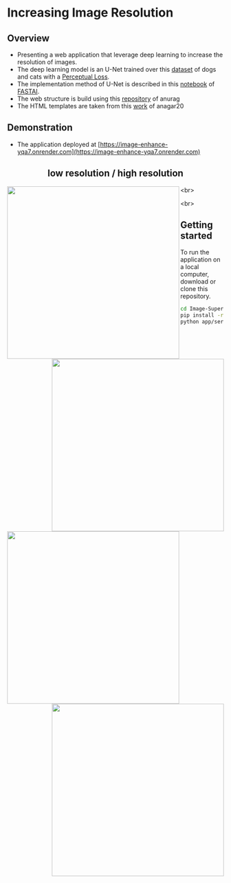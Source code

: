 # Increasing Image Resolution

## Overview 

- Presenting a web application that leverage deep learning to increase the resolution of images.
- The deep learning model is an U-Net trained over this [dataset](https://www.robots.ox.ac.uk/~vgg/data/pets/) of dogs and cats with a [Perceptual Loss](https://arxiv.org/abs/1603.08155).
- The implementation method of U-Net is described in this [notebook](https://github.com/fastai/course-v3/blob/master/nbs/dl1/lesson7-superres.ipynb) of [FASTAI](https://www.fast.ai/).
- The web structure is build using this [repository](https://github.com/feiwu77777/fastai-v3) of anurag
- The HTML templates are taken from this [work](https://github.com/anagar20/Resnet-Image-Classification-Flask-App) of anagar20

## Demonstration
- The application deployed at [https://image-enhance-yqa7.onrender.com](https://image-enhance-yqa7.onrender.com)
 <h2 align="center">low resolution / high resolution</h2> 
<img src='https://user-images.githubusercontent.com/34350063/68475823-73ec4480-0229-11ea-9f4e-d3cc309f139a.png' align="left" width=400> <img src='https://user-images.githubusercontent.com/34350063/68475991-da716280-0229-11ea-9eb4-d3a79d272dc2.png' align="right" width=400>

<br\>

<img src='https://user-images.githubusercontent.com/34350063/68476009-e65d2480-0229-11ea-9ff0-0ab76477fc03.png' align="left" width=400> <img src='https://user-images.githubusercontent.com/34350063/68476030-f2e17d00-0229-11ea-882e-87af720df30c.png' align="right" width=400>

<br\>
## Getting started

To run the application on a local computer, download or clone this repository.
```bash
cd Image-Super-Resolution
pip install -r requirements 
python app/server.py serve
```
